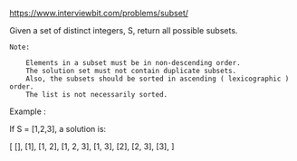 https://www.interviewbit.com/problems/subset/



Given a set of distinct integers, S, return all possible subsets.

    Note:

        Elements in a subset must be in non-descending order.
        The solution set must not contain duplicate subsets.
        Also, the subsets should be sorted in ascending ( lexicographic ) order.
        The list is not necessarily sorted.

Example :

If S = [1,2,3], a solution is:

[
  [],
  [1],
  [1, 2],
  [1, 2, 3],
  [1, 3],
  [2],
  [2, 3],
  [3],
]

